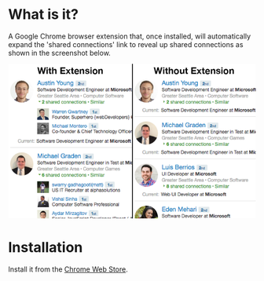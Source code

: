 # What is it?

A Google Chrome browser extension that, once installed, will automatically expand the 'shared connections' link to reveal up shared connections as shown in the screenshot below.

![Screenshot](https://github.com/EvanGoss/Expand-LinkedIn-Connections/raw/master/screenshots/Screenshots%20Side%20by%20Side.png)

# Installation

Install it from the [Chrome Web Store](https://chrome.google.com/webstore/detail/expand-linkedin-shared-co/gdjbadkajilhmhodajeominmhmldjljf).